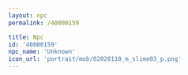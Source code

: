 ```yaml
---
layout: npc
permalink: /40000159

title: Npc
id: '40000159'
npc_name: 'Unknown'
icon_url: 'portrait/mob/02020110_m_slime03_p.png'
---
```

